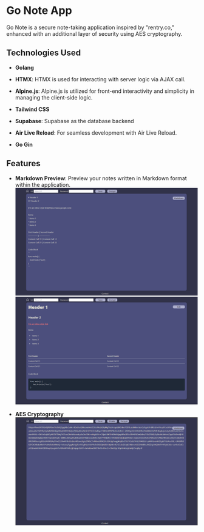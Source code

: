 # Go Note App

Go Note is a secure note-taking application inspired by "rentry.co," enhanced with an additional layer of security using AES cryptography. 

## Technologies Used

- **Golang**

- **HTMX**: HTMX is used for interacting with server logic via AJAX call.

- **Alpine.js**: Alpine.js is utilized for front-end interactivity and simplicity in managing the client-side logic.

- **Tailwind CSS**

- **Supabase**: Supabase as the database backend

- **Air Live Reload**: For seamless development with Air Live Reload.

- **Go Gin**

## Features

- **Markdown Preview**: Preview your notes written in Markdown format within the application.
  ![](https://github.com/matiasronny13/go-note/blob/main/README/Capture1.PNG)
  ![](https://github.com/matiasronny13/go-note/blob/main/README/Capture2.PNG)

- **AES Cryptography**
  ![](https://github.com/matiasronny13/go-note/blob/main/README/Capture3.PNG)
